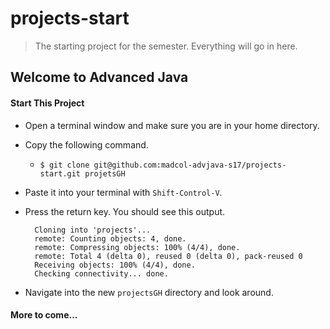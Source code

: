 # projects-start

> The starting project for the semester. Everything will go in here.

## Welcome to Advanced Java

#### Start This Project

- Open a terminal window and make sure you are in your home directory.
- Copy the following command.
    - `$ git clone git@github.com:madcol-advjava-s17/projects-start.git projetsGH`
- Paste it into your terminal with `Shift-Control-V`.
- Press the return key. You should see this output.


        Cloning into 'projects'...
        remote: Counting objects: 4, done.
        remote: Compressing objects: 100% (4/4), done.
        remote: Total 4 (delta 0), reused 0 (delta 0), pack-reused 0
        Receiving objects: 100% (4/4), done.
        Checking connectivity... done.

- Navigate into the new `projectsGH` directory and look around. 

#### More to come...
